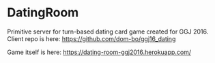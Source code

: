 # DatingRoom

Primitive server for turn-based dating card game created for GGJ 2016.
Client repo is here: https://github.com/dom-bo/ggj16_dating

Game itself is here: https://dating-room-ggj2016.herokuapp.com/
